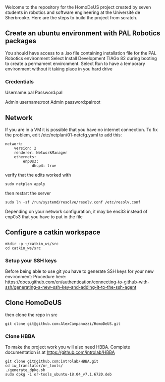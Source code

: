 Welcome to the repository for the HomoDeUS project created by seven students in robotics and software engineering at the Université de Sherbrooke.
Here are the steps to build the project from scratch.

## Create an ubuntu environment with PAL Robotics packages
You should have access to a .iso file containing installation file for the PAL Robotics environment
Select Install Development TIAGo 82 during booting to create a permament environment.
Select Run to have a temporary environment without it taking place in you hard drive

### Credentials
Username:pal
Password:pal

Admin username:root
Admin password:palroot

## Network
If you are in a VM it is possible that you have no internet connection.
To fix the problem, edit /etc/netplan/01-netcfg.yaml to add this:

	network:
		version: 2
		renderer: NetworkManager
		ethernets:
		    enp0s3:
		        dhcp4: true

verify that the edits worked with

	sudo netplan apply

then restart the server

	sudo ln -sf /run/systemd/resolve/resolv.conf /etc/resolv.conf

Depending on your network configuration, it may be ens33 instead of enp0s3 that you have to put in the file

## Configure a catkin workspace
	mkdir -p ~/catkin_ws/src
	cd catkin_ws/src

### Setup your SSH keys
Before being able to use git you have to generate SSH keys for your new environment:
Procedure here: https://docs.github.com/en/authentication/connecting-to-github-with-ssh/generating-a-new-ssh-key-and-adding-it-to-the-ssh-agent

## Clone HomoDeUS
then clone the repo in src

	git clone git@github.com:AlexCampanozzi/HomoDeUS.git

### Clone HBBA
To make the project work you will also need HBBA. Complete documentation is at https://github.com/introlab/HBBA

	git clone git@github.com:introlab/HBBA.git
	cd iw_translator/or_tools/
	./generate_dpkg.sh
	sudo dpkg -i or-tools_ubuntu-18.04_v7.1.6720.deb


	

